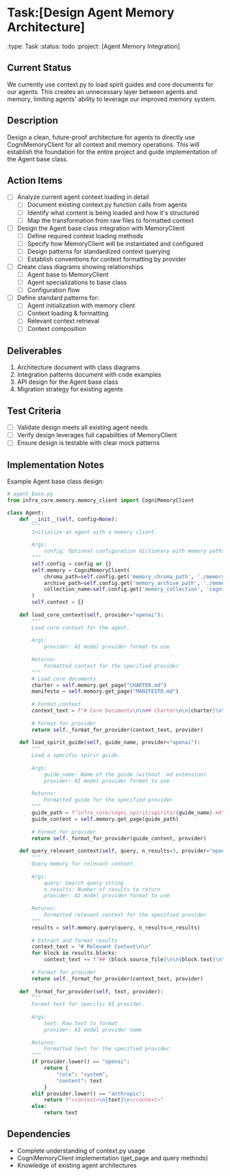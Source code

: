 # Task:[Design Agent Memory Architecture]
:type: Task
:status: todo
:project: [Agent Memory Integration]

## Current Status
We currently use context.py to load spirit guides and core documents for our agents. This creates an unnecessary layer between agents and memory, limiting agents' ability to leverage our improved memory system.

## Description
Design a clean, future-proof architecture for agents to directly use CogniMemoryClient for all context and memory operations. This will establish the foundation for the entire project and guide implementation of the Agent base class.

## Action Items
- [ ] Analyze current agent context loading in detail
  - [ ] Document existing context.py function calls from agents
  - [ ] Identify what content is being loaded and how it's structured
  - [ ] Map the transformation from raw files to formatted context
- [ ] Design the Agent base class integration with MemoryClient
  - [ ] Define required context loading methods
  - [ ] Specify how MemoryClient will be instantiated and configured
  - [ ] Design patterns for standardized context querying
  - [ ] Establish conventions for context formatting by provider
- [ ] Create class diagrams showing relationships
  - [ ] Agent base to MemoryClient
  - [ ] Agent specializations to base class
  - [ ] Configuration flow
- [ ] Define standard patterns for:
  - [ ] Agent initialization with memory client
  - [ ] Context loading & formatting
  - [ ] Relevant context retrieval
  - [ ] Context composition

## Deliverables
1. Architecture document with class diagrams
2. Integration patterns document with code examples
3. API design for the Agent base class
4. Migration strategy for existing agents

## Test Criteria
- [ ] Validate design meets all existing agent needs
- [ ] Verify design leverages full capabilities of MemoryClient 
- [ ] Ensure design is testable with clear mock patterns

## Implementation Notes
Example Agent base class design:

```python
# agent_base.py
from infra_core.memory.memory_client import CogniMemoryClient

class Agent:
    def __init__(self, config=None):
        """
        Initialize an agent with a memory client.
        
        Args:
            config: Optional configuration dictionary with memory paths and settings
        """
        self.config = config or {}
        self.memory = CogniMemoryClient(
            chroma_path=self.config.get('memory_chroma_path', './memory/chroma'),
            archive_path=self.config.get('memory_archive_path', './memory/archive'),
            collection_name=self.config.get('memory_collection', 'cogni-memory')
        )
        self.context = {}
        
    def load_core_context(self, provider="openai"):
        """
        Load core context for the agent.
        
        Args:
            provider: AI model provider format to use
            
        Returns:
            Formatted context for the specified provider
        """
        # Load core documents
        charter = self.memory.get_page("CHARTER.md")
        manifesto = self.memory.get_page("MANIFESTO.md")
        
        # Format context
        context_text = f"# Core Documents\n\n## Charter\n\n{charter}\n\n## Manifesto\n\n{manifesto}"
        
        # Format for provider
        return self._format_for_provider(context_text, provider)
        
    def load_spirit_guide(self, guide_name, provider="openai"):
        """
        Load a specific spirit guide.
        
        Args:
            guide_name: Name of the guide (without .md extension)
            provider: AI model provider format to use
            
        Returns:
            Formatted guide for the specified provider
        """
        guide_path = f"infra_core/cogni_spirit/spirits/{guide_name}.md"
        guide_content = self.memory.get_page(guide_path)
        
        # Format for provider
        return self._format_for_provider(guide_content, provider)
    
    def query_relevant_context(self, query, n_results=3, provider="openai"):
        """
        Query memory for relevant context.
        
        Args:
            query: Search query string
            n_results: Number of results to return
            provider: AI model provider format to use
            
        Returns:
            Formatted relevant context for the specified provider
        """
        results = self.memory.query(query, n_results=n_results)
        
        # Extract and format results
        context_text = "# Relevant Context\n\n"
        for block in results.blocks:
            context_text += f"## {block.source_file}\n\n{block.text}\n\n"
        
        # Format for provider
        return self._format_for_provider(context_text, provider)
    
    def _format_for_provider(self, text, provider):
        """
        Format text for specific AI provider.
        
        Args:
            text: Raw text to format
            provider: AI model provider name
            
        Returns:
            Formatted text for the specified provider
        """
        if provider.lower() == "openai":
            return {
                "role": "system",
                "content": text
            }
        elif provider.lower() == "anthropic":
            return f"<context>\n{text}\n</context>"
        else:
            return text
```

## Dependencies
- Complete understanding of context.py usage
- CogniMemoryClient implementation (get_page and query methods)
- Knowledge of existing agent architectures 